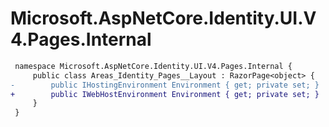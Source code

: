 # Microsoft.AspNetCore.Identity.UI.V4.Pages.Internal

``` diff
 namespace Microsoft.AspNetCore.Identity.UI.V4.Pages.Internal {
     public class Areas_Identity_Pages__Layout : RazorPage<object> {
-        public IHostingEnvironment Environment { get; private set; }
+        public IWebHostEnvironment Environment { get; private set; }
     }
 }
```

